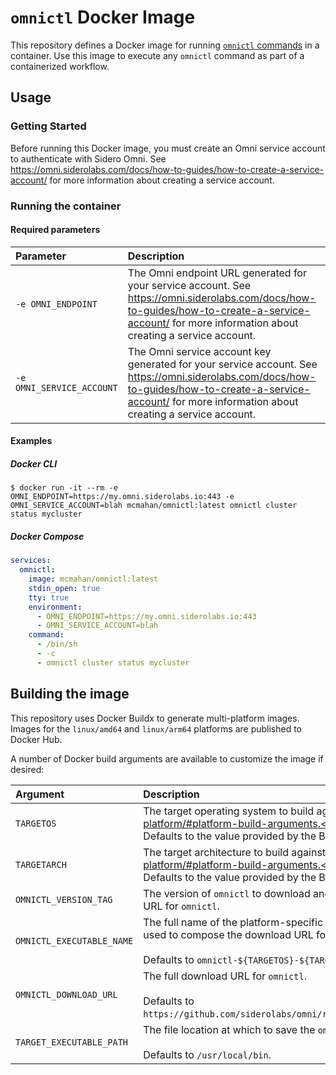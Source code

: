 # `omnictl` Docker Image

This repository defines a Docker image for running [`omnictl` commands](https://omni.siderolabs.com/docs/reference/cli/)
in a container. Use this image to execute any `omnictl` command as part of a containerized workflow.

## Usage

### Getting Started

Before running this Docker image, you must create an Omni service account to authenticate with Sidero Omni.
See https://omni.siderolabs.com/docs/how-to-guides/how-to-create-a-service-account/ for more information about creating
a service account.

### Running the container

#### Required parameters

| Parameter                 | Description                                                                                                                                                                                                 |
|:--------------------------|:------------------------------------------------------------------------------------------------------------------------------------------------------------------------------------------------------------|
| `-e OMNI_ENDPOINT`        | The Omni endpoint URL generated for your service account. See https://omni.siderolabs.com/docs/how-to-guides/how-to-create-a-service-account/ for more information about creating a service account.        |
| `-e OMNI_SERVICE_ACCOUNT` | The Omni service account key generated for your service account. See https://omni.siderolabs.com/docs/how-to-guides/how-to-create-a-service-account/ for more information about creating a service account. |

#### Examples

##### Docker CLI

```shell
$ docker run -it --rm -e OMNI_ENDPOINT=https://my.omni.siderolabs.io:443 -e OMNI_SERVICE_ACCOUNT=blah mcmahan/omnictl:latest omnictl cluster status mycluster
```

##### Docker Compose

```yaml
services:
  omnictl:
    image: mcmahan/omnictl:latest
    stdin_open: true
    tty: true
    environment:
      - OMNI_ENDPOINT=https://my.omni.siderolabs.io:443
      - OMNI_SERVICE_ACCOUNT=blah
    command:
      - /bin/sh
      - -c
      - omnictl cluster status mycluster
```

## Building the image

This repository uses Docker Buildx to generate multi-platform images. Images for the `linux/amd64` and `linux/arm64`
platforms are published to Docker Hub.

A number of Docker build arguments are available to customize the image if desired:

| Argument                  | Description                                                                                                                                                                                                                                                           |
|:--------------------------|:----------------------------------------------------------------------------------------------------------------------------------------------------------------------------------------------------------------------------------------------------------------------|
| `TARGETOS`                | The target operating system to build against as specified by https://docs.docker.com/build/guide/multi-platform/#platform-build-arguments.<br/><br/>Defaults to the value provided by the Buildx builder, if applicable.                                              |
| `TARGETARCH`              | The target architecture to build against as specified by https://docs.docker.com/build/guide/multi-platform/#platform-build-arguments.<br/><br/>Defaults to the value provided by the Buildx builder, if applicable.                                                  |
| `OMNICTL_VERSION_TAG`     | The version of `omnictl` to download and include as part of the image. This is used to compose the download URL for `omnictl`.                                                                                                                                        |
| `OMNICTL_EXECUTABLE_NAME` | The full name of the platform-specific `omnictl` executable as packaged in the [Sidero Omni releases](https://github.com/siderolabs/omni/releases). This is used to compose the download URL for `omnictl`.<br/><br/>Defaults to `omnictl-${TARGETOS}-${TARGETARCH}`. |
| `OMNICTL_DOWNLOAD_URL`    | The full download URL for `omnictl`.<br/><br/>Defaults to `https://github.com/siderolabs/omni/releases/download/${OMNICTL_VERSION_TAG}/${OMNICTL_EXECUTABLE_NAME}`.                                                                                                   |
| `TARGET_EXECUTABLE_PATH`  | The file location at which to save the `omnictl` executable in the target image.<br/><br/>Defaults to `/usr/local/bin`.                                                                                                                                               |
